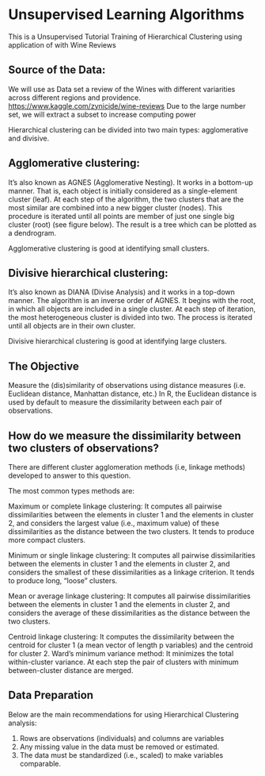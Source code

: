 # Unsupervised Learning Algorithms
This is a Unsupervised Tutorial Training of Hierarchical Clustering using application of with Wine Reviews

## Source of the Data:
We will use as Data set a review of the Wines with different variarities across different regions and providence.
https://www.kaggle.com/zynicide/wine-reviews
Due to the large number set, we will extract a subset to increase computing power

Hierarchical clustering can be divided into two main types: agglomerative and divisive.

## Agglomerative clustering:
It’s also known as AGNES (Agglomerative Nesting). It works in a bottom-up manner. That is, each object is initially considered as a single-element cluster (leaf). At each step of the algorithm, the two clusters that are the most similar are combined into a new bigger cluster (nodes). This procedure is iterated until all points are member of just one single big cluster (root) (see figure below). The result is a tree which can be plotted as a dendrogram.

Agglomerative clustering is good at identifying small clusters.

## Divisive hierarchical clustering:
It’s also known as DIANA (Divise Analysis) and it works in a top-down manner. The algorithm is an inverse order of AGNES. It begins with the root, in which all objects are included in a single cluster. At each step of iteration, the most heterogeneous cluster is divided into two. The process is iterated until all objects are in their own cluster.

Divisive hierarchical clustering is good at identifying large clusters.

## The Objective

Measure the (dis)similarity of observations using distance measures (i.e. Euclidean distance, Manhattan distance, etc.)
In R, the Euclidean distance is used by default to measure the dissimilarity between each pair of observations. 


## How do we measure the dissimilarity between two clusters of observations? 
There are different cluster agglomeration methods (i.e, linkage methods) developed to answer to this question.

The most common types methods are:

Maximum or complete linkage clustering: It computes all pairwise dissimilarities between the elements in cluster 1 and the elements in cluster 2, and considers the largest value (i.e., maximum value) of these dissimilarities as the distance between the two clusters. It tends to produce more compact clusters.

Minimum or single linkage clustering: It computes all pairwise dissimilarities between the elements in cluster 1 and the elements in cluster 2, and considers the smallest of these dissimilarities as a linkage criterion. It tends to produce long, “loose” clusters.

Mean or average linkage clustering: It computes all pairwise dissimilarities between the elements in cluster 1 and the elements in cluster 2, and considers the average of these dissimilarities as the distance between the two clusters.

Centroid linkage clustering: It computes the dissimilarity between the centroid for cluster 1 (a mean vector of length p variables) and the centroid for cluster 2.
Ward’s minimum variance method: It minimizes the total within-cluster variance. At each step the pair of clusters with minimum between-cluster distance are merged.

## Data Preparation
Below are the main recommendations for using Hierarchical Clustering analysis:
1. Rows are observations (individuals) and columns are variables
2. Any missing value in the data must be removed or estimated.
3. The data must be standardized (i.e., scaled) to make variables comparable.


